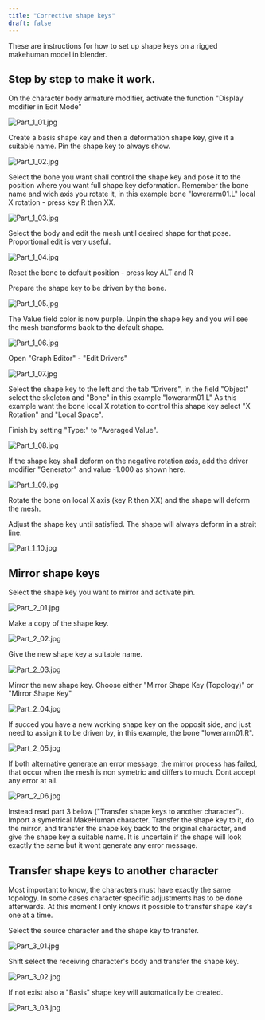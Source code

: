 ```yaml
---
title: "Corrective shape keys"
draft: false
---
```


These are instructions for how to set up shape keys on a rigged makehuman model in blender. 

## Step by step to make it work.

On the character body armature modifier, activate the function "Display modifier in Edit Mode"



![Part_1_01.jpg](Part_1_01.jpg)



Create a basis shape key and then a deformation shape key, give it a suitable name. Pin the shape key to always show.



![Part_1_02.jpg](Part_1_02.jpg)



Select the bone you want shall control the shape key and pose it to the position where you want full shape key deformation.
Remember the bone name and wich axis you rotate it, in this example bone "lowerarm01.L" local X rotation - press key R then XX.



![Part_1_03.jpg](Part_1_03.jpg)



Select the body and edit the mesh until desired shape for that pose. Proportional edit is very useful.



![Part_1_04.jpg](Part_1_04.jpg)



Reset the bone to default position - press key ALT and R

Prepare the shape key to be driven by the bone.



![Part_1_05.jpg](Part_1_05.jpg)



The Value field color is now purple. Unpin the shape key and you will see the mesh transforms back to the default shape.



![Part_1_06.jpg](Part_1_06.jpg)



Open "Graph Editor" - "Edit Drivers"



![Part_1_07.jpg](Part_1_07.jpg)



Select the shape key to the left and the tab "Drivers", in the field "Object" select the skeleton and "Bone" in this example "lowerarm01.L" As this example want the bone local X rotation to control this shape key select "X Rotation" and "Local Space".

Finish by setting "Type:" to "Averaged Value".



![Part_1_08.jpg](Part_1_08.jpg)



If the shape key shall deform on the negative rotation axis, add the driver modifier "Generator" and value -1.000 as shown here.



![Part_1_09.jpg](Part_1_09.jpg)



Rotate the bone on local X axis (key R then XX) and the shape will deform the mesh.

Adjust the shape key until satisfied. The shape will always deform in a strait line.



![Part_1_10.jpg](Part_1_10.jpg)




## Mirror shape keys

Select the shape key you want to mirror and activate pin.



![Part_2_01.jpg](Part_2_01.jpg)



Make a copy of the shape key.



![Part_2_02.jpg](Part_2_02.jpg)



Give the new shape key a suitable name.



![Part_2_03.jpg](Part_2_03.jpg)



Mirror the new shape key. Choose either "Mirror Shape Key (Topology)" or "Mirror Shape Key"



![Part_2_04.jpg](Part_2_04.jpg)



If succed you have a new working shape key on the opposit side, and just need to assign it to be driven by, in this example, the bone "lowerarm01.R".



![Part_2_05.jpg](Part_2_05.jpg)



If both alternative generate an error message, the mirror process has failed, that occur when the mesh is non symetric and differs to much. Dont accept any error at all.



![Part_2_06.jpg](Part_2_06.jpg)



Instead read part 3 below ("Transfer shape keys to another character"). Import a symetrical MakeHuman character. Transfer the shape key to it, do the mirror, and transfer the shape key back to the original character, and give the shape key a suitable name. It is uncertain if the shape will look exactly the same but it wont generate any error message.

## Transfer shape keys to another character

Most important to know, the characters must have exactly the same topology. In some cases character specific adjustments has to be done afterwards. At this moment I only knows it possible to transfer shape key's one at a time.

Select the source character and the shape key to transfer.



![Part_3_01.jpg](Part_3_01.jpg)



Shift select the receiving character's body and transfer the shape key.



![Part_3_02.jpg](Part_3_02.jpg)



If not exist also a "Basis" shape key will automatically be created.



![Part_3_03.jpg](Part_3_03.jpg)

